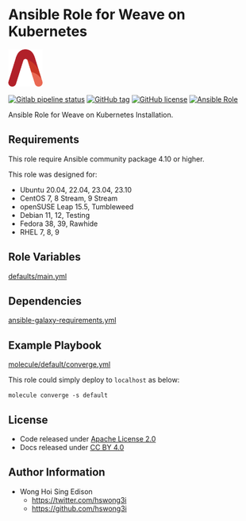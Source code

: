 # Ansible Role for Weave on Kubernetes

<a href="https://alvistack.com" title="AlviStack" target="_blank"><img src="/alvistack.svg" height="75" alt="AlviStack"></a>

[![Gitlab pipeline status](https://img.shields.io/gitlab/pipeline/alvistack/ansible-role-kube_weave/master)](https://gitlab.com/alvistack/ansible-role-kube_weave/-/pipelines)
[![GitHub tag](https://img.shields.io/github/tag/alvistack/ansible-role-kube_weave.svg)](https://github.com/alvistack/ansible-role-kube_weave/tags)
[![GitHub license](https://img.shields.io/github/license/alvistack/ansible-role-kube_weave.svg)](https://github.com/alvistack/ansible-role-kube_weave/blob/master/LICENSE)
[![Ansible Role](https://img.shields.io/badge/galaxy-alvistack.kube_weave-blue.svg)](https://galaxy.ansible.com/alvistack/kube_weave)

Ansible Role for Weave on Kubernetes Installation.

## Requirements

This role require Ansible community package 4.10 or higher.

This role was designed for:

-   Ubuntu 20.04, 22.04, 23.04, 23.10
-   CentOS 7, 8 Stream, 9 Stream
-   openSUSE Leap 15.5, Tumbleweed
-   Debian 11, 12, Testing
-   Fedora 38, 39, Rawhide
-   RHEL 7, 8, 9

## Role Variables

[defaults/main.yml](defaults/main.yml)

## Dependencies

[ansible-galaxy-requirements.yml](ansible-galaxy-requirements.yml)

## Example Playbook

[molecule/default/converge.yml](molecule/default/converge.yml)

This role could simply deploy to `localhost` as below:

    molecule converge -s default

## License

-   Code released under [Apache License 2.0](LICENSE)
-   Docs released under [CC BY 4.0](http://creativecommons.org/licenses/by/4.0/)

## Author Information

-   Wong Hoi Sing Edison
    -   <https://twitter.com/hswong3i>
    -   <https://github.com/hswong3i>

